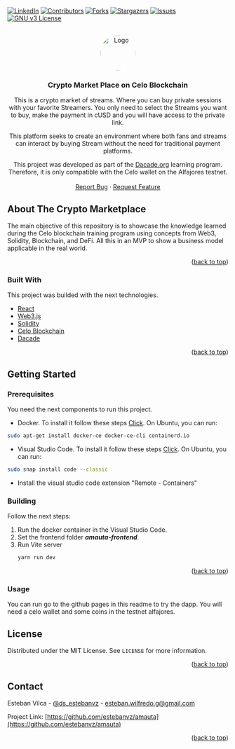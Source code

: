 <div id="top"></div>

[![LinkedIn][linkedin-shield]][linkedin-url]
[![Contributors][contributors-shield]][contributors-url]
[![Forks][forks-shield]][forks-url]
[![Stargazers][stars-shield]][stars-url]
[![Issues][issues-shield]][issues-url]
[![GNU v3 License][license-shield]][license-url]



<!-- PROJECT LOGO -->
<br />
<div align="center">
  <a href="https://github.com/estebanvz/amauta/">
    <img src="https://avatars.githubusercontent.com/u/65377832?s=400&u=12c57a2350bcd69068ced71f630ca0d5559e6621&v=4)}" alt="Logo" width="80" height="80" style="border-radius:100%">
  </a>

  <h3 align="center"> Crypto Market Place on Celo Blockchain
</h3>

  <p align="center">
    This is a crypto market of streams. Where you can buy private sessions with your favorite Streamers. You only need to select the Streams you want to buy, make the payment in cUSD and you will have access to the private link.

This platform seeks to create an environment where both fans and streams can interact by buying Stream without the need for traditional payment platforms.

This project was developed as part of the <a href="https://dacade.org/signup?invite=estebanvz">Dacade.org</a> learning program. Therefore, it is only compatible with the Celo wallet on the Alfajores testnet.
    <br />
    <!-- <a href="https://github.com/estebanvz/amauta"><strong>Explore the docs »</strong></a>
    <br /> -->
    <br />
    <!-- <a href="https://colab.research.google.com/drive/13X7DarOo4SaqaUodcXIPNqiNxSlHSNMA?usp=sharing">View Test Colab</a>
    · -->
    <a href="https://github.com/estebanvz/amauta/issues">Report Bug</a>
    ·
    <a href="https://github.com/estebanvz/amauta/issues">Request Feature</a>
  </p>
</div>



<!-- TABLE OF CONTENTS
<details>
  <summary>Table of Contents</summary>
  <ol>
    <li>
      <a href="#about-the-project">About The Project</a>
      <ul>
        <li><a href="#built-with">Built With</a></li>
      </ul>
    </li>
    <li>
      <a href="#getting-started">Getting Started</a>
      <ul>
        <li><a href="#prerequisites">Prerequisites</a></li>
        <li><a href="#installation">Installation</a></li>
      </ul>
    </li>
    <li><a href="#usage">Usage</a></li>
    <li><a href="#roadmap">Roadmap</a></li>
    <li><a href="#contributing">Contributing</a></li>
    <li><a href="#license">License</a></li>
    <li><a href="#contact">Contact</a></li>
    <li><a href="#acknowledgments">Acknowledgments</a></li>
  </ol>
</details> -->



<!-- ABOUT THE PROJECT -->
## About The Crypto Marketplace
The main objective of this repository is to showcase the knowledge learned during the Celo blockchain training program using concepts from Web3, Solidity, Blockchain, and DeFi.
All this in an MVP to show a business model applicable in the real world.
<p align="right">(<a href="#top">back to top</a>)</p>



### Built With

This project was builded with the next technologies.

* [React](https://reactjs.org/)
* [Web3.js](https://web3js.readthedocs.io/)
* [Solidity](https://docs.soliditylang.org/en/v0.8.17/)
* [Celo Blockchain](https://celo.org/)
* [Dacade](https://dacade.org/signup?invite=estebanvz)

<p align="right">(<a href="#top">back to top</a>)</p>



<!-- GETTING STARTED -->
## Getting Started


### Prerequisites

You need the next components to run this project.
* Docker. To install it follow these steps [Click](https://docs.docker.com/get-docker/). 
  On Ubuntu, you can run:
```sh
sudo apt-get install docker-ce docker-ce-cli containerd.io
```
* Visual Studio Code. To install it follow these steps [Click](https://code.visualstudio.com/download). On Ubuntu, you can run:
```sh
sudo snap install code --classic
```
* Install the visual studio code extension "Remote - Containers"
### Building

Follow the next steps:

1. Run the docker container in the Visual Studio Code.
2. Set the frontend folder ***amauta-frontend***.
3. Run Vite server
    ```sh
    yarn run dev
    ```

<p align="right">(<a href="#top">back to top</a>)</p>

### Usage

You can run go to the github pages in this readme to try the dapp. You will need a celo wallet and some coins in the testnet alfajores.


<!-- USAGE EXAMPLES
## Usage

Use this space to show useful examples of how a project can be used. Additional screenshots, code examples and demos work well in this space. You may also link to more resources.

_For more examples, please refer to the [Documentation](https://example.com)_

<p align="right">(<a href="#top">back to top</a>)</p>



<!-- ROADMAP -->
<!-- ## Roadmap

- [x] Add Changelog
- [x] Add back to top links
- [ ] Add Additional Templates w/ Examples
- [ ] Add "components" document to easily copy & paste sections of the readme
- [ ] Multi-language Support
    - [ ] Chinese
    - [ ] Spanish

See the [open issues](https://github.com/estebanvz/amauta/issues) for a full list of proposed features (and known issues).

<p align="right">(<a href="#top">back to top</a>)</p> -->

<!-- LICENSE -->
## License

Distributed under the MIT License. See `LICENSE` for more information.

<p align="right">(<a href="#top">back to top</a>)</p>



<!-- CONTACT -->
## Contact

Esteban Vilca - [@ds_estebanvz](https://twitter.com/ds_estebanvz) - [esteban.wilfredo.g@gmail.com](mailto:esteban.wilfredo.g@gmail.com)

Project Link: [https://github.com/estebanvz/amauta](https://github.com/estebanvz/amauta)

<p align="right">(<a href="#top">back to top</a>)</p>



<!-- MARKDOWN LINKS & IMAGES -->
<!-- https://www.markdownguide.org/basic-syntax/#reference-style-links -->
[contributors-shield]: https://img.shields.io/github/contributors/estebanvz/amauta.svg
[contributors-url]: https://github.com/estebanvz/amauta/graphs/contributors
[forks-shield]: https://img.shields.io/github/forks/estebanvz/amauta.svg
[forks-url]: https://github.com/estebanvz/amauta/network/members
[stars-shield]: https://img.shields.io/github/stars/estebanvz/amauta.svg
[stars-url]: https://github.com/estebanvz/amauta/stargazers
[issues-shield]: https://img.shields.io/github/issues/estebanvz/amauta.svg
[issues-url]: https://github.com/estebanvz/amauta/issues
[license-shield]: https://img.shields.io/github/license/estebanvz/amauta.svg
[license-url]: https://github.com/estebanvz/amauta/blob/main/LICENSE
[linkedin-shield]: https://img.shields.io/badge/-LinkedIn-black.svg?=linkedin&colorB=888
[linkedin-url]: https://linkedin.com/in/estebanvz
[product-screenshot]: images/screenshot.png